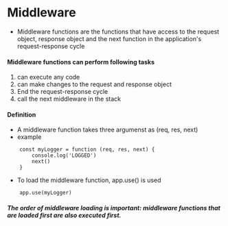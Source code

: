 # Middleware

- Middleware functions are the functions that have access to the request object, response object and the next function in the application's request-response cycle


#### Middleware functions can perform following tasks

1. can execute any code
2. can make changes to the request and response object
3. End the request-response cycle
4. call the next middleware in the stack


#### Definition

- A middleware function takes three argumenst as (req, res, next)
- example

```
    const myLogger = function (req, res, next) {
        console.log('LOGGED')
        next()
    }
```

- To load the middleware function, app.use() is used

```
    app.use(myLogger)
```

##### The order of middleware loading is important: middleware functions that are loaded first are also executed first.


